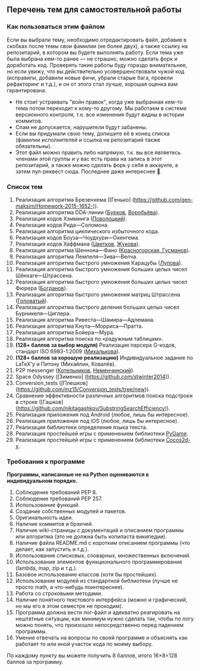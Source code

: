 ## Перечень тем для самостоятельной работы

### Как пользоваться этим файлом

Если вы выбрали тему, необходимо отредактировать файл, добавив в скобках после темы свои фамилии (не более двух), а также ссылку на репозитарий, в котором вы будете выполнять работу. Если тема уже была выбрана кем-то ранее — не страшно, можно сделать форк и доработать код. Проверять такие работы буду гораздо внимательнее, но если увижу, что вы действительно усовершенствовали чужой код (исправили, добавили новые фичи, убрали старые бага, провели рефакторинг и т.д.), и он от этого стал лучше, хорошая оценка вам гарантирована.
* Не стоит устраивать "войн правок", когда уже выбранная кем-то тема потом переходит к кому-то другому. Мы работаем в системе версионного контроля, т.е. все изменения будут видны в истории коммитов.
* Спам не допускается, нарушители будут забанены.
* Если вы придумали свою тему, допишите её в конец списка (фамилии исполнителей и ссылка на репозитарий также обязательны).
* Этот файл можно править либо напрямую, т.к. вы все являетесь членами этой группы и у вас есть права на запись в этот репозитарий, а также можно сделать форк у себя в аккаунте, а затем пул-реквест сюда. Последнее даже интереснее :grimacing:.
 
### Список тем

1. Реализация алгоритма Брезенхема ([Генько] (https://github.com/gen-maksim/Homework-2015-1652-)).
2. Реализация алгоритма DDA-линии ([Бурков](https://github.com/become-iron/diff-python-scripts/tree/master/dda), [Воробьёва](https://github.com/LinaVorob/DDA--lines)).
3. Реализация кодов Хэмминга ([Поволоцкий](https://github.com/yaranik/Hamming-code)).
4. Реализация кодов Рида—Соломона.
5. Реализация алгоритма циклического избыточного кода.
6. Реализация кодов Боуза—Чоудхури—Окенгема.
7. Реализация кодов Хаффмана ([Цветков](https://github.com/Petr-tsvetkov31), [Жукова](https://github.com/Oksana-Zhykova)).
8. Реализация алгоритма Шеннона—Фано ([Красногорская, Гусманов](https://github.com/gdaniela2009/Repository-name)).
9. Реализация алгоритма Лемпеля—Зива—Велча.
10. Реализация алгоритма быстрого умножения Карацубы ([Лупова](https://github.com/cat-lucy)).
11. Реализация алгоритма быстрого умножения больших целых чисел Шёнхаге—Штрассена.
12. Реализация алгоритма быстрого умножения больших целых чисел Фюрера ([Богданов](https://github.com/NenetsOccupation/furer_algorithm)).
13. Реализация алгоритма быстрого умножения матриц Штрассена ([Головатый](https://github.com/golovatyi/Task-1-sem)).
14. Реализация алгоритма быстрого деления больших целых чисел Бурникеля—Циглера.
15. Реализация алгоритма Ривеста—Шамира—Адлемана.
16. Реализация алгоритма Кнута—Морриса—Пратта.
17. Реализация алгоритма Бойера—Мура.
18. Реализация алгоритма поиска по «радужным таблицам».
19. **(128+ баллов за выбор модуля)** Реализация парсера G-кодов, стандарт ISO 6983-1:2009 ([Михалькова](https://github.com/lectorvin/gcode)).
20. **(128+ баллов за хорошую реализацию)** Индивидуальное задание по LaTeX'у и Питону (Михайлин, Ковалёв).
21. P2P messenger ([Котельников](https://github.com/kotelnikov-itmo), [Неменчинский](https://github.com/ivanguy)).
22. Space Odyssey ([Зименко] (https://github.com/stwinter2014)).
23. Conversion_tests ([Плешков] (https://github.com/mz15/Conversion_tests/tree/new)).
24. Сравнение эффективности различных алгоритмов поиска подстроки в строке ([Гашков] (https://github.com/nikitagashkov/SubstringSearchEfficiency)).
25. Реализация приложения под Android (любое, лишь бы интересное).
26. Реализация приложение под iOS (любое, лишь бы интересное).
27. Реализация библиотеки определения языка текста.
28. Реализация простейшей игры с применением библиотеки [PyGame](http://pygame.org/).
29. Реализация простейшей игры с применением библиотеки [Cocos2d-x](http://www.cocos2d-x.org/).

### Требования к программе

**Программы, написанные не на Python оцениваются в индивидуальном порядке.**

1. Соблюдение требований PEP 8.
2. Соблюдение требований PEP 257.
3. Использование функций.
4. Создание собственных модулей и пакетов.
5. Оригинальность идеи.
6. Наличие коммитов и брэнчей.
7. Наличие wiki-страницы с документаций и описанием программы или алгоритма (это не должна быть копипаста википедии).
8. Наличие файла README.md с коротким описанием программы (что делает, как запустить и т.д.).
9. Использование списковых, словарных, множественных включений.
10. Использование элементов функционального программирования (lambda, map, zip и т.д.).
11. Базовое использование классов (хотя бы простейших).
12. Использование модулей из стандартной библиотеки (лучше не просто math, а что-нибудь поинтереснее).
13. Работа со строковыми методами.
14. Наличие понятного текстового интерфейса (можно и графический, но мы его в этом семестре не проходим).
15. Программа должна вести лог-файл и адекватно реагировать на нештатные ситуации, как минимум нужно сделать так, чтобы по логу можно понять, что произошло непосредственно перед падением программы.
16. Умение отвечать на вопросы по своей программе и объяснять как работает то или иной участок кода по моему выбору.

По каждому пункту вы можете получить 8 баллов, итого 16×8=128 баллов за программу.

